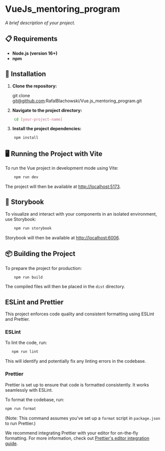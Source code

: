 # VueJs_mentoring_program

_A brief description of your project._

## 📋 Requirements

- **Node.js (version 16+)**
- **npm**

## 🚀 Installation

1. **Clone the repository:**

   git clone git@github.com:RafalBlachowski/Vue.js_mentoring_program.git

2. **Navigate to the project directory:**
```sh
    cd [your-project-name]
```
3. **Install the project dependencies:**

```sh
    npm install
```
## 🖥 Running the Project with Vite

To run the Vue project in development mode using Vite:

```sh
    npm run dev
```
The project will then be available at [http://localhost:5173](http://localhost:5173).

## 📖 Storybook

To visualize and interact with your components in an isolated environment, use Storybook:

```sh
    npm run storybook
```
Storybook will then be available at [http://localhost:6006](http://localhost:6006).

## 📦 Building the Project

To prepare the project for production:

```sh
    npm run build
```
The compiled files will then be placed in the `dist` directory.

## ESLint and Prettier

This project enforces code quality and consistent formatting using ESLint and Prettier.

### ESLint

To lint the code, run:

```sh
   npm run lint
```

This will identify and potentially fix any linting errors in the codebase.

### Prettier

Prettier is set up to ensure that code is formatted consistently. It works seamlessly with ESLint.

To format the codebase, run:
```sh
npm run format
```


(Note: This command assumes you've set up a `format` script in `package.json` to run Prettier.)

We recommend integrating Prettier with your editor for on-the-fly formatting. For more information, check out [Prettier's editor integration guide](https://prettier.io/docs/en/editors.html).

